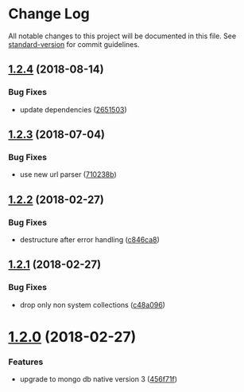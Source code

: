 # Change Log

All notable changes to this project will be documented in this file. See [standard-version](https://github.com/conventional-changelog/standard-version) for commit guidelines.

<a name="1.2.4"></a>
## [1.2.4](https://github.com/saintedlama/drop-mongodb-collections/compare/v1.2.3...v1.2.4) (2018-08-14)


### Bug Fixes

* update dependencies ([2651503](https://github.com/saintedlama/drop-mongodb-collections/commit/2651503))



<a name="1.2.3"></a>
## [1.2.3](https://github.com/saintedlama/drop-mongodb-collections/compare/v1.2.2...v1.2.3) (2018-07-04)


### Bug Fixes

* use new url parser ([710238b](https://github.com/saintedlama/drop-mongodb-collections/commit/710238b))



<a name="1.2.2"></a>
## [1.2.2](https://github.com/saintedlama/drop-mongodb-collections/compare/v1.2.1...v1.2.2) (2018-02-27)


### Bug Fixes

* destructure after error handling ([c846ca8](https://github.com/saintedlama/drop-mongodb-collections/commit/c846ca8))



<a name="1.2.1"></a>
## [1.2.1](https://github.com/saintedlama/drop-mongodb-collections/compare/v1.2.0...v1.2.1) (2018-02-27)


### Bug Fixes

* drop only non system collections ([c48a096](https://github.com/saintedlama/drop-mongodb-collections/commit/c48a096))



<a name="1.2.0"></a>
# [1.2.0](https://github.com/saintedlama/drop-mongodb-collections/compare/v1.1.0...v1.2.0) (2018-02-27)


### Features

* upgrade to mongo db native version 3 ([456f71f](https://github.com/saintedlama/drop-mongodb-collections/commit/456f71f))
